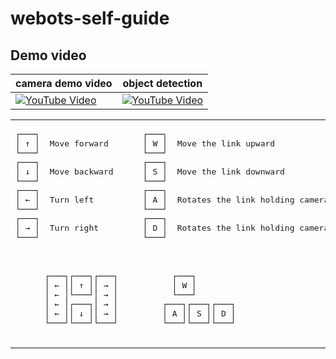# webots-self-guide
## Demo video

| camera demo video | object detection |
|-------------------|------------------|
| [![YouTube Video](https://img.youtube.com/vi/rqTKV85uOz4/0.jpg)](https://youtu.be/rqTKV85uOz4) | [![YouTube Video](https://img.youtube.com/vi/wl0mYWiO184/0.jpg)](https://youtu.be/wl0mYWiO184) |


<table>
  <tr>
    <td>
      <pre>
┌───┐
│ ↑ │  Move forward     
└───┘
┌───┐
│ ↓ │  Move backward
└───┘
┌───┐
│ ← │  Turn left
└───┘
┌───┐
│ → │  Turn right
└───┘
      </pre>
    </td>
    <td>
      <pre>
┌───┐
│ W │  Move the link upward
└───┘
┌───┐
│ S │  Move the link downward
└───┘
┌───┐
│ A │  Rotates the link holding camera in ACW 
└───┘
┌───┐
│ D │  Rotates the link holding camera in CW
└───┘
      </pre>
    </td>
  </tr>
  <tr>
    <td>
      <pre>
      ┌───┐┌───┐┌───┐
      │ ← ││ ↑ ││ → │
      │ ← │└───┘│ → │
      │ ← │┌───┐│ → │
      │ ← ││ ↓ ││ → │
      └───┘└───┘└───┘
      </pre>
    </td>
    <td>
      <pre>
      ┌───┐
      │ W │ 
      └───┘
    ┌───┐┌───┐┌───┐
    │ A ││ S ││ D │
    └───┘└───┘└───┘
      </pre>
    </td>
  </tr>
</table>




    
